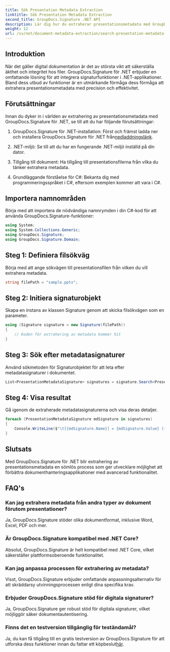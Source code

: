 ```yaml
---
title: Sök Presentation Metadata Extraction
linktitle: Sök Presentation Metadata Extraction
second_title: GroupDocs.Signature .NET API
description: Lär dig hur du extraherar presentationsmetadata med GroupDocs.Signature för .NET. Förbättra dina dokumenthanteringsmöjligheter utan ansträngning.
weight: 12
url: /sv/net/document-metadata-extraction/search-presentation-metadata-extraction/
---
```

## Introduktion
När det gäller digital dokumentation är det av största vikt att säkerställa äkthet och integritet hos filer. GroupDocs.Signature för .NET erbjuder en omfattande lösning för att integrera signaturfunktioner i .NET-applikationer. Bland dess utbud av funktioner är en utmärkande förmåga dess förmåga att extrahera presentationsmetadata med precision och effektivitet.
## Förutsättningar
Innan du dyker in i världen av extrahering av presentationsmetadata med GroupDocs.Signature för .NET, se till att du har följande förutsättningar:
1.  GroupDocs.Signature för .NET-installation: Först och främst ladda ner och installera GroupDocs.Signature för .NET från[nedladdningslänk](https://releases.groupdocs.com/signature/net/).
   
2. .NET-miljö: Se till att du har en fungerande .NET-miljö inställd på din dator.
   
3. Tillgång till dokument: Ha tillgång till presentationsfilerna från vilka du tänker extrahera metadata.
   
4. Grundläggande förståelse för C#: Bekanta dig med programmeringsspråket i C#, eftersom exemplen kommer att vara i C#.

## Importera namnområden
Börja med att importera de nödvändiga namnrymden i din C#-kod för att använda GroupDocs.Signature-funktioner:
```csharp
using System;
using System.Collections.Generic;
using GroupDocs.Signature;
using GroupDocs.Signature.Domain;
```
## Steg 1: Definiera filsökväg
Börja med att ange sökvägen till presentationsfilen från vilken du vill extrahera metadata.
```csharp
string filePath = "sample.pptx";
```
## Steg 2: Initiera signaturobjekt
Skapa en instans av klassen Signature genom att skicka filsökvägen som en parameter.
```csharp
using (Signature signature = new Signature(filePath))
{
    // Koden för extrahering av metadata kommer hit
}
```
## Steg 3: Sök efter metadatasignaturer
Använd sökmetoden för Signaturobjektet för att leta efter metadatasignaturer i dokumentet.
```csharp
List<PresentationMetadataSignature> signatures = signature.Search<PresentationMetadataSignature>(SignatureType.Metadata);
```
## Steg 4: Visa resultat
Gå igenom de extraherade metadatasignaturerna och visa deras detaljer.
```csharp
foreach (PresentationMetadataSignature mdSignature in signatures)
{
    Console.WriteLine($"\t[{mdSignature.Name}] = {mdSignature.Value} ({mdSignature.Type})");
}
```

## Slutsats
Med GroupDocs.Signature för .NET blir extrahering av presentationsmetadata en sömlös process som ger utvecklare möjlighet att förbättra dokumenthanteringsapplikationer med avancerad funktionalitet.
## FAQ's
### Kan jag extrahera metadata från andra typer av dokument förutom presentationer?
Ja, GroupDocs.Signature stöder olika dokumentformat, inklusive Word, Excel, PDF och mer.
### Är GroupDocs.Signature kompatibel med .NET Core?
Absolut, GroupDocs.Signature är helt kompatibel med .NET Core, vilket säkerställer plattformsoberoende funktionalitet.
### Kan jag anpassa processen för extrahering av metadata?
Visst, GroupDocs.Signature erbjuder omfattande anpassningsalternativ för att skräddarsy utvinningsprocessen enligt dina specifika krav.
### Erbjuder GroupDocs.Signature stöd för digitala signaturer?
Ja, GroupDocs.Signature ger robust stöd för digitala signaturer, vilket möjliggör säker dokumentautentisering.
### Finns det en testversion tillgänglig för teständamål?
 Ja, du kan få tillgång till en gratis testversion av GroupDocs.Signature för att utforska dess funktioner innan du fattar ett köpbeslut[här](https://releases.groupdocs.com/).
